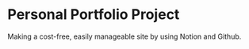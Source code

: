 # Personal Portfolio Project

Making a cost-free, easily manageable site by using Notion and Github.
